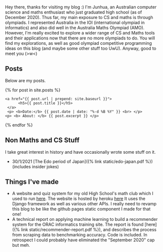 Hey there, thanks for visiting my blog :) I'm Junhua, an Australian computer science and maths enthusiast who just graduated high school (as of December 2020). Thus far, my main exposure to CS and maths is through olympiads. I represented Australia in the IOI (international olympiad in informatics) and also did well in the Australia Maths Olympiad (AMO). However, I'm really excited to explore a wider range of CS and Maths tools and their applications now that there are no more olympiads to do. You will find my explorations, as well as good olympiad competitive programming ideas on this blog (and maybe some other stuff too UwU). Anyway, good to meet you (>w<) 

## Posts
Below are my posts. 
<div id="html" markdown="0">

{% for post in site.posts %}

    <a href="{{ post.url | prepend: site.baseurl }}">
          <h5>{{ post.title }}</h5>
     </a>
     <p> <b>Date:</b> {{ post.date | date: "%-d %B %Y" }} <br> </p>
	<p> <b> About: </b> {{ post.excerpt }} </p>
{% endfor %}

</div>

## Non Maths and CS Stuff

I take great interest in history and have occasionally wrote some stuff on it.
- 30/1/2021 [The Edo period of Japan]({% link static/edo-japan.pdf %}) (includes insider jokes)

## Things I've made

- A website and quiz system for my old High School's math club which I used to run [here](https://github.com/Maths-Club). The website is hosted by heroku [here](https://cgsmathclub.herokuapp.com/) It uses the Django framework as well as various other APIs. I really need to revamp this blog to be like the github pages static component I made for that one!
- A technical report on applying machine learning to build a recommender system for the ORAC informatics training site. The report is found [here]({% link static/recommender-report.pdf %}), and describes the process from scraping data to benchmarking accuracy. Code is included. In retrospect I could probably have eliminated the "September 2020" cap but meh.
